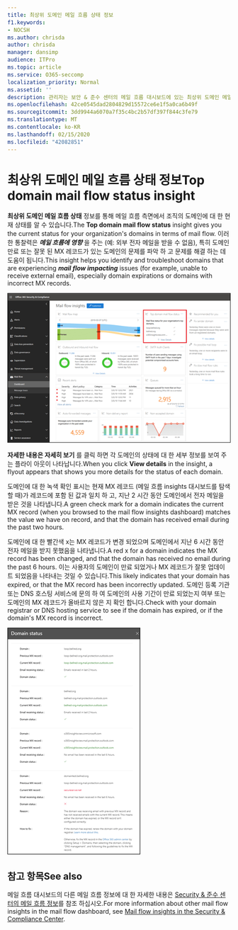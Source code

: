 ```yaml
---
title: 최상위 도메인 메일 흐름 상태 정보
f1.keywords:
- NOCSH
ms.author: chrisda
author: chrisda
manager: dansimp
audience: ITPro
ms.topic: article
ms.service: O365-seccomp
localization_priority: Normal
ms.assetid: ''
description: 관리자는 보안 & 준수 센터의 메일 흐름 대시보드에 있는 최상위 도메인 메일 흐름 상태에 대해 알아볼 수 있습니다.
ms.openlocfilehash: 42ce0545dad2804829d15572ce6e1f5a0ca6b49f
ms.sourcegitcommit: 3dd9944a6070a7f35c4bc2b57df397f844c3fe79
ms.translationtype: MT
ms.contentlocale: ko-KR
ms.lasthandoff: 02/15/2020
ms.locfileid: "42082851"
---
```

# <a name="top-domain-mail-flow-status-insight"></a><span data-ttu-id="42832-103">최상위 도메인 메일 흐름 상태 정보</span><span class="sxs-lookup"><span data-stu-id="42832-103">Top domain mail flow status insight</span></span>

<span data-ttu-id="42832-104">**최상위 도메인 메일 흐름 상태** 정보를 통해 메일 흐름 측면에서 조직의 도메인에 대 한 현재 상태를 알 수 있습니다.</span><span class="sxs-lookup"><span data-stu-id="42832-104">The **Top domain mail flow status** insight gives you the current status for your organization's domains in terms of mail flow.</span></span> <span data-ttu-id="42832-105">이러한 통찰력은 ***메일 흐름에 영향*** 을 주는 (예: 외부 전자 메일을 받을 수 없음), 특히 도메인 만료 또는 잘못 된 MX 레코드가 있는 도메인의 문제를 파악 하 고 문제를 해결 하는 데 도움이 됩니다.</span><span class="sxs-lookup"><span data-stu-id="42832-105">This insight helps you identify and troubleshoot domains that are experiencing ***mail flow impacting*** issues (for example, unable to receive external email), especially domain expirations or domains with incorrect MX records.</span></span>

![보안 & 준수 센터의 메일 흐름 대시보드에서 가장 중요 한 도메인 흐름 상태를 파악 합니다.](../../media/domain-mail-flow-status-selected.png)

<span data-ttu-id="42832-107">**자세한 내용은 자세히 보기** 를 클릭 하면 각 도메인의 상태에 대 한 세부 정보를 보여 주는 플라이 아웃이 나타납니다.</span><span class="sxs-lookup"><span data-stu-id="42832-107">When you click **View details** in the insight, a flyout appears that shows you more details for the status of each domain.</span></span>

<span data-ttu-id="42832-108">도메인에 대 한 녹색 확인 표시는 현재 MX 레코드 (메일 흐름 insights 대시보드를 탐색할 때)가 레코드에 포함 된 값과 일치 하 고, 지난 2 시간 동안 도메인에서 전자 메일을 받은 것을 나타냅니다.</span><span class="sxs-lookup"><span data-stu-id="42832-108">A green check mark for a domain indicates the current MX record (when you browsed to the mail flow insights dashboard) matches the value we have on record, and that the domain has received email during the past two hours.</span></span>

<span data-ttu-id="42832-109">도메인에 대 한 빨간색 x는 MX 레코드가 변경 되었으며 도메인에서 지난 6 시간 동안 전자 메일을 받지 못했음을 나타냅니다.</span><span class="sxs-lookup"><span data-stu-id="42832-109">A red x for a domain indicates the MX record has been changed, and that the domain has received no email during the past 6 hours.</span></span> <span data-ttu-id="42832-110">이는 사용자의 도메인이 만료 되었거나 MX 레코드가 잘못 업데이트 되었음을 나타내는 것일 수 있습니다.</span><span class="sxs-lookup"><span data-stu-id="42832-110">This likely indicates that your domain has expired, or that the MX record has been incorrectly updated.</span></span> <span data-ttu-id="42832-111">도메인 등록 기관 또는 DNS 호스팅 서비스에 문의 하 여 도메인의 사용 기간이 만료 되었는지 여부 또는 도메인의 MX 레코드가 올바르지 않은 지 확인 합니다.</span><span class="sxs-lookup"><span data-stu-id="42832-111">Check with your domain registrar or DNS hosting service to see if the domain has expired, or if the domain's MX record is incorrect.</span></span>

![최상위 도메인 흐름 상태 이해의 세부 정보 플라이 아웃](../../media/domain-mail-flow-status-flyout.png)

## <a name="see-also"></a><span data-ttu-id="42832-113">참고 항목</span><span class="sxs-lookup"><span data-stu-id="42832-113">See also</span></span>

<span data-ttu-id="42832-114">메일 흐름 대시보드의 다른 메일 흐름 정보에 대 한 자세한 내용은 [Security & 준수 센터의 메일 흐름 정보](mail-flow-insights-v2.md)를 참조 하십시오.</span><span class="sxs-lookup"><span data-stu-id="42832-114">For more information about other mail flow insights in the mail flow dashboard, see [Mail flow insights in the Security & Compliance Center](mail-flow-insights-v2.md).</span></span>
